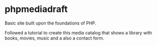 # phpmediadraft

Basic site built upon the foundations of PHP.

Followed a tutorial to create this media catalog that shows a library with books, movies, music and a also a contact form.